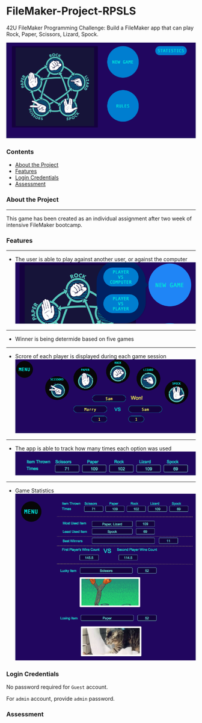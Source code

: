 # FileMaker-Project-RPSLS

 42U FileMaker Programming Challenge: Build a FileMaker app that can play Rock, Paper, Scissors, Lizard, Spock.
 
 ![GameMenu](/img/GameMenu.png)

### Contents
* [About the Project](#About-the-Project)
* [Features](#Features)
* [Login Credentials](#Login-Credentials)
* [Assessment](#Assessment)


### About the Project
-------------------------
This game has been created as an individual assignment after two week of intensive FileMaker bootcamp.

### Features
-----------------
* The user is able to play against another user, or against the computer
![Games](/img/Against.png)
-----------------------------------------------------------------------------
* Winner is being determide based on five games
-----------------------------------------------------------------------------
* Scrore of each player is displayed during each game session
![Scores](/img/Scores.png)
------------------------------------------------------------------------------
* The app is able to track how many times each option was used
![OptionUsed](/img/OptionUsed.png)
---------------------------------------------------------------------------------
* Game Statistics 
![GameStat](/img/GameStat.png)

### Login Credentials

No password required for `Guest` account.

For `admin` account, provide `admin` password. 

### Assessment
